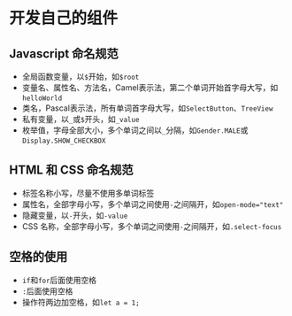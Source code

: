 # 开发自己的组件


## Javascript 命名规范

* 全局函数变量，以`$`开始，如`$root`
* 变量名、属性名、方法名，Camel表示法，第二个单词开始首字母大写，如`helloWorld`
* 类名，Pascal表示法，所有单词首字母大写，如`SelectButton`、`TreeView`
* 私有变量，以`_`或`$`开头，如`_value`
* 枚举值，字母全部大小，多个单词之间以`_`分隔，如`Gender.MALE`或`Display.SHOW_CHECKBOX`

## HTML 和 CSS 命名规范

* 标签名称小写，尽量不使用多单词标签
* 属性名，全部字母小写，多个单词之间使用`-`之间隔开，如`open-mode="text"`
* 隐藏变量，以`-`开头，如`-value`
* CSS 名称，全部字母小写，多个单词之间使用`-`之间隔开，如`.select-focus`

## 空格的使用

* `if`和`for`后面使用空格
* `:`后面使用空格
* 操作符两边加空格，如`let a = 1;`